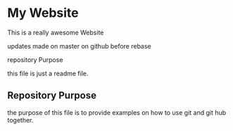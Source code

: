 # My Website

This is a really awesome Website

updates made on master on github before rebase

repository Purpose

this file is just a readme file.

## Repository Purpose

the purpose of this file is to provide examples
on how to use git and git hub together.